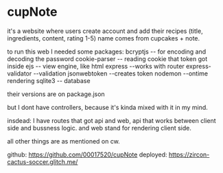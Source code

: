 # cupNote
it's a website where users create account and add their recipes (title, ingredients, content, rating 1-5)
name comes from cupcakes + note.

to run this web I needed some packages: 
bcryptjs -- for encoding and decoding the password
cookie-parser -- reading cookie that token got inside
ejs -- view engine, like html
express --works with router
express-validator  --validation
jsonwebtoken --creates token
nodemon  --ontime rendering
sqlite3 -- database

their versions are on package.json

but I dont have controllers, because it's kinda mixed with it in my mind.

insdead: I have routes that got api and web, api that works between client side and bussness logic. and web stand for rendering client side.

all other things are as mentioned on cw.

github: https://github.com/00017520/cupNote
deployed: https://zircon-cactus-soccer.glitch.me/
